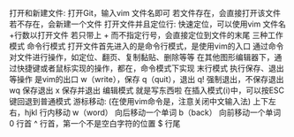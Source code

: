 打开和新建文件:
    打开Git，输入vim 文件名即可
    若文件存在，会直接打开该文件
    若不存在，会新建一个文件
打开文件并且定位行:
    快速定位，可以使用vim 文件名 +行数以打开文件
    若只带上 + 而不指定行号，会直接定位到文件的末尾
三种工作模式
    命令行模式
      打开文件首先进入的是命令行模式，是使用vim的入口
      通过命令对文件进行操作，如定位、翻页、复制黏贴、删除等等
      在其他图形编辑器下，通过快捷键或者鼠标实现的操作，都在，命令模式下实现
    末行模式
      执行保存、退出等操作
      是vim的出口
      w（write），保存
      q（quit），退出
      q! 强制退出，不保存退出
      wq 保存退出
      x 保存并退出
    编辑模式
      就是写东西啦
在插入模式(i)中，可以按ESC键回退到普通模式
游标移动:
    (在使用vim命令是，注意关闭中文输入法)
    上下左右，hjkl
    行内移动
      w（word） 向后移动一个单词
      b（back） 向前移动一个单词
      0 行首
      ^ 行首，第一个不是空白字符的位置
      $ 行尾
